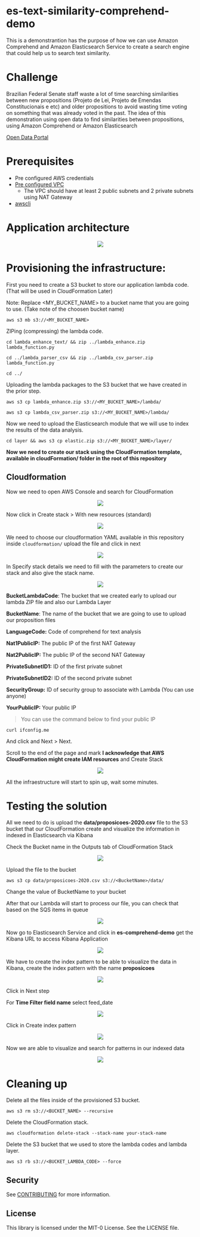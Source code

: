 #  es-text-similarity-comprehend-demo

This is a demonstrantion has the purpose of how we can use Amazon Comprehend and Amazon Elasticsearch Service to create a search engine that could help us to search text similarity.

# Challenge

Brazilian Federal Senate staff waste a lot of time searching similarities between new propositions (Projeto de Lei, Projeto de Emendas Constitucionais e etc) and older propositions to avoid wasting time voting on something that was already voted in the past. The idea of this demonstration using open data to find similarities between propositions, using Amazon Comprehend or Amazon Elasticsearch

[Open Data Portal](https://dadosabertos.camara.leg.br/swagger/api.html#staticfile)

# Prerequisites

- Pre configured AWS credentials
- [Pre configured VPC](https://github.com/BRCentralSA/aws-brazil-edu-series/blob/master/utils/vpc-template.yaml)
    - The VPC should have at least 2 public subnets and 2 private subnets using NAT Gateway
- [awscli](https://docs.aws.amazon.com/cli/latest/userguide/cli-chap-install.html)


# Application architecture

<p align="center"> 
<img src="images/es-text-similarity-comprehend-demo.png">
</p>

# Provisioning the infrastructure:

First you need to create a S3 bucket to store our application lambda code. (That will be used in CloudFormation Later)

Note: Replace <MY_BUCKET_NAME> to a bucket name that you are going to use. (Take note of the choosen bucket name)

```shell
aws s3 mb s3://<MY_BUCKET_NAME>
```

ZIPing (compressing) the lambda code.

```shell
cd lambda_enhance_text/ && zip ../lambda_enhance.zip lambda_function.py
```

```shell
cd ../lambda_parser_csv && zip ../lambda_csv_parser.zip lambda_function.py
```

```shell
cd ../
```

Uploading the lambda packages to the S3 bucket that we have created in the prior step.

```shell
aws s3 cp lambda_enhance.zip s3://<MY_BUCKET_NAME>/lambda/
```

```shell
aws s3 cp lambda_csv_parser.zip s3://<MY_BUCKET_NAME>/lambda/
```

Now we need to upload the Elasticsearch module that we will use to index the results of the data analysis.

```shell
cd layer && aws s3 cp elastic.zip s3://<MY_BUCKET_NAME>/layer/
```

**Now we need to create our stack using the CloudFormation template, available in cloudFormation/ folder in the root of this repository**

## Cloudformation

Now we need to open AWS Console and search for CloudFormation

<p align="center"> 
<img src="images/console01.png">
</p>

Now click in Create stack > With new resources (standard)

<p align="center"> 
<img src="images/console02.png">
</p>

We need to choose our cloudformation YAML available in this repository inside `cloudformation/` upload the file and click in next

<p align="center"> 
<img src="images/console03.png">
</p>

In Specify stack details we need to fill with the parameters to create our stack and also give the stack name.

<p align="center"> 
<img src="images/console04.png">
</p>

**BucketLambdaCode**: The bucket that we created early to upload our lambda ZIP file and also our Lambda Layer

**BucketName**: The name of the bucket that we are going to use to upload our proposition files

**LanguageCode:** Code of comprehend for text analysis

**Nat1PublicIP:** The public IP of the first NAT Gateway

**Nat2PublicIP:** The public IP of the second NAT Gateway

**PrivateSubnetID1:** ID of the first private subnet

**PrivateSubnetID2:** ID of the second private subnet

**SecurityGroup:** ID of security group to associate with Lambda (You can use anyone)

**YourPublicIP:** Your public IP

> You can use the command below to find your public IP

```shell
curl ifconfig.me
```

And click and Next > Next.

Scroll to the end of the page and mark **I acknowledge that AWS CloudFormation might create IAM resources** and Create Stack

<p align="center"> 
<img src="images/console05.png">
</p>

All the infraestructure will start to spin up, wait some minutes.

# Testing the solution

All we need to do is upload the **data/proposicoes-2020.csv** file to the S3 bucket that our CloudFormation create and visualize the information in indexed in Elasticsearch via Kibana

Check the Bucket name in the Outputs tab of CloudFormation Stack

<p align="center"> 
<img src="images/console06.png">
</p>

Upload the file to the bucket

```shell
aws s3 cp data/proposicoes-2020.csv s3://<BucketName>/data/
```

Change the value of BucketName to your bucket

After that our Lambda will start to process our file, you can check that based on the SQS items in queue

<p align="center"> 
<img src="images/console07.png">
</p>

Now go to Elasticsearch Service and click in **es-comprehend-demo** get the Kibana URL to access Kibana Application

<p align="center"> 
<img src="images/console08.png">
</p>

We have to create the index pattern to be able to visualize the data in Kibana, create the index pattern with the name **proposicoes**

<p align="center"> 
<img src="images/console09.png">
</p>

Click in Next step

For **Time Filter field name** select feed_date

<p align="center"> 
<img src="images/console10.png">
</p>

Click in Create index pattern

<p align="center"> 
<img src="images/console11.png">
</p>

Now we are able to visualize and search for patterns in our indexed data

<p align="center"> 
<img src="images/console12.png">
</p>

# Cleaning up

Delete all the files inside of the provisioned S3 bucket.

```shell
aws s3 rm s3://<BUCKET_NAME> --recursive
```

Delete the CloudFormation stack.

```shell
aws cloudformation delete-stack --stack-name your-stack-name
```

Delete the S3 bucket that we used to store the lambda codes and lambda layer.

```shell
aws s3 rb s3://<BUCKET_LAMBDA_CODE> --force
```

## Security

See [CONTRIBUTING](CONTRIBUTING.md#security-issue-notifications) for more information.

## License

This library is licensed under the MIT-0 License. See the LICENSE file.

